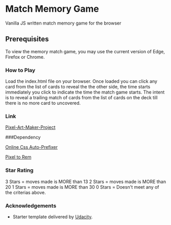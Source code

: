 # Match Memory Game

Vanilla JS written match memory game for the browser

## Prerequisites

To view the memory match game, you may use the current version of Edge, Firefox or Chrome.


### How to Play

Load the index.html file on your browser. Once loaded you can click any card from the list of cards to reveal the the other side, the time starts immediately you click to indicate the time the match game starts. The intent is to reveal a trailing match of cards from the list of cards on the deck till there is no more card to uncovered.
 

### Link

[Pixel-Art-Maker-Project](https://github.com/stephendoyin/fend-project-memory-game/)


###Dependency

[Online Css Auto-Prefixer](https://autoprefixer.github.io/)

[Pixel to Rem](https://matthewkosloski.me/labs/pixem/editor/)

### Star Rating

3 Stars = moves made is MORE than 13
2 Stars = moves made is MORE than 20 
1 Stars = moves made is MORE than 30
0 Stars = Doesn't meet any of the criterias above.


### Acknowledgements

* Starter template delivered by [Udacity](https://www.udacity.com/).
 
